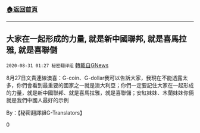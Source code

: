 ###  [:house:返回首頁](https://github.com/ourhimalayas/txt)
---

## 大家在一起形成的力量, 就是新中國聯邦, 就是喜馬拉雅, 就是喜聯儲
`2020-08-31 01:27 秘密翻译组` [轉載自GNews](https://gnews.org/zh-hant/325926/)

8月27日文貴連線澳喜：G-coin、G-dollar我可以告訴大家，我現在不能透露太多，你們會看到最重要的國家之一就是澳大利亞；你們一定要記住大家在一起形成的力量，就是新中國聯邦、就是喜馬拉雅，就是喜聯儲；安紅妹妹、木蘭妹妹你倆就是我們中國人最好的示例



By：【秘密翻譯組G-Translators】

0
